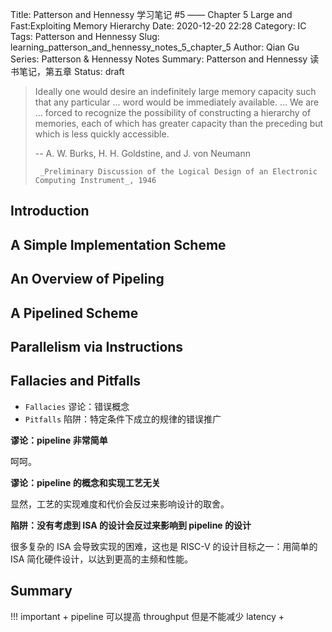 Title: Patterson and Hennessy 学习笔记 #5 —— Chapter 5 Large and Fast:Exploiting Memory Hierarchy
Date: 2020-12-20 22:28
Category: IC
Tags: Patterson and Hennessy
Slug: learning_patterson_and_hennessy_notes_5_chapter_5
Author: Qian Gu
Series: Patterson & Hennessy Notes
Summary: Patterson and Hennessy 读书笔记，第五章
Status: draft

> Ideally one would desire an indefinitely large memory capacity such that any
particular ... word would be immediately available. ... We are ... forced to recognize the possibility of constructing a hierarchy of memories, each of which has greater capacity than the preceding but which is less quickly accessible.
> 
>   -- A. W. Burks, H. H. Goldstine, and J. von Neumann
> 
>      _Preliminary Discussion of the Logical Design of an Electronic Computing Instrument_, 1946

## Introduction


## A Simple Implementation Scheme



## An Overview of Pipeling


## A Pipelined Scheme


## Parallelism via Instructions



## Fallacies and Pitfalls

+ `Fallacies` 谬论：错误概念
+ `Pitfalls` 陷阱：特定条件下成立的规律的错误推广

**谬论：pipeline 非常简单**

呵呵。

**谬论：pipeline 的概念和实现工艺无关**

显然，工艺的实现难度和代价会反过来影响设计的取舍。

**陷阱：没有考虑到 ISA 的设计会反过来影响到 pipeline 的设计**

很多复杂的 ISA 会导致实现的困难，这也是 RISC-V 的设计目标之一：用简单的 ISA 简化硬件设计，以达到更高的主频和性能。

## Summary

!!! important
    + pipeline 可以提高 throughput 但是不能减少 latency
    + 